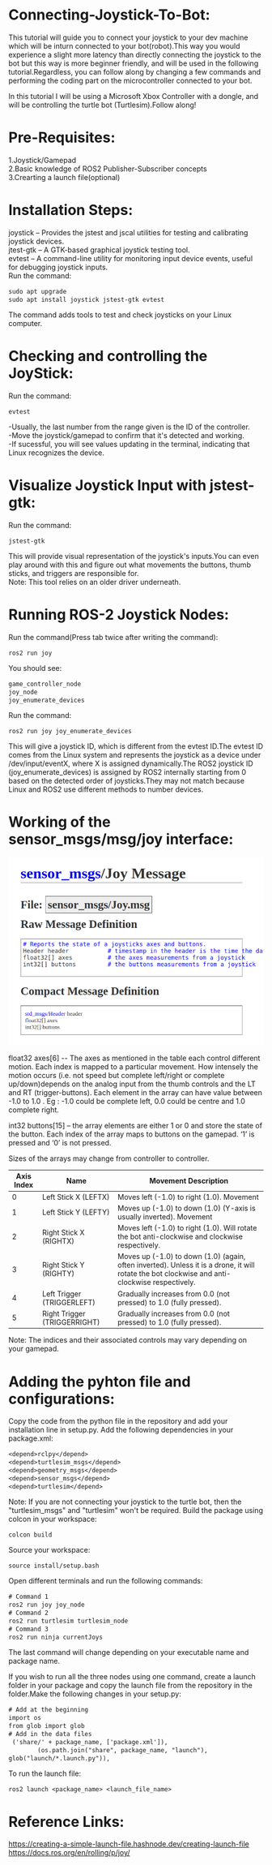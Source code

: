 # Connecting-Joystick-To-Bot:

This tutorial will guide you to connect your joystick to your dev machine which will be inturn connected to your bot(robot).This way you would experience a slight more latency than directly connecting the joystick to the bot but this way is more beginner friendly, and will be used in the following tutorial.Regardless, you can follow along by changing a few commands and performing the coding part on the microcontroller connected to your bot. 

In this tutorial I will be using a Microsoft Xbox Controller with a dongle, and will be controlling the turtle bot (Turtlesim).Follow along!

# Pre-Requisites:

1.Joystick/Gamepad <br>
2.Basic knowledge of ROS2 Publisher-Subscriber concepts <br>
3.Crearting a launch file(optional) <br>

# Installation Steps:

joystick – Provides the jstest and jscal utilities for testing and calibrating joystick devices. <br>
jtest-gtk – A GTK-based graphical joystick testing tool. <br>
evtest – A command-line utility for monitoring input device events, useful for debugging joystick inputs.<br>
Run the command:
```
sudo apt upgrade
sudo apt install joystick jstest-gtk evtest
```
The command adds tools to test and check joysticks on your Linux computer.

# Checking and controlling the JoyStick:

Run the command:
```
evtest
```
-Usually, the last number from the range given is the ID of the 
 controller.<br>
-Move the joystick/gamepad to confirm that it's detected and working.<br>
-If sucessful, you will see values updating in the terminal, indicating that Linux recognizes the device.<br>

# Visualize Joystick Input with jstest-gtk:

Run the command:
```
jstest-gtk
```
This will provide visual representation of the joystick's inputs.You can even play around with this and figure out what movements the buttons, thumb sticks, and triggers are responsible for.<br>
Note: This tool relies on an older driver underneath.<br>

# Running ROS-2 Joystick Nodes:

Run the command(Press tab twice after writing the command):
```
ros2 run joy
```

You should see:
```
game_controller_node
joy_node
joy_enumerate_devices
```

Run the command:
```
ros2 run joy joy_enumerate_devices
```
This will give a joystick ID, which is different from the evtest ID.The evtest ID comes from the Linux system and represents the joystick as a device under /dev/input/eventX, where X is assigned dynamically.The ROS2 joystick ID (joy_enumerate_devices) is assigned by ROS2 internally starting from 0 based on the detected order of joysticks.They may not match because Linux and ROS2 use different methods to number devices.

# Working of the sensor_msgs/msg/joy interface:

![Description](joy_msg_interface.png)


float32 axes[6]  -- The axes as mentioned in the table each control different motion. Each index is mapped to a particular movement. How intensely the motion occurs (i.e. not speed but complete left/right or complete up/down)depends on the analog input from the thumb controls and the LT and RT (trigger-buttons). Each element in the array can have value between -1.0 to 1.0 .
Eg : -1.0 could be complete left, 0.0 could be centre and 1.0 complete right.

int32 buttons[15] – the array elements are either 1 or 0 and store the state of the button. Each index of the array maps to buttons on the gamepad. ‘1’ is pressed and ‘0’ is not pressed.

Sizes of the arrays may change from controller to controller.

| Axis Index | Name              | Movement Description |
|------------|------------------|----------------------|
| 0          | Left Stick X (LEFTX) | Moves left (-1.0) to right (1.0). Movement |
| 1          | Left Stick Y (LEFTY) | Moves up (-1.0) to down (1.0) (Y-axis is usually inverted). Movement |
| 2          | Right Stick X (RIGHTX) | Moves left (-1.0) to right (1.0). Will rotate the bot anti-clockwise and clockwise respectively. |
| 3          | Right Stick Y (RIGHTY) | Moves up (-1.0) to down (1.0) (again, often inverted). Unless it is a drone, it will rotate the bot clockwise and anti-clockwise respectively. |
| 4          | Left Trigger (TRIGGERLEFT) | Gradually increases from 0.0 (not pressed) to 1.0 (fully pressed). |
| 5          | Right Trigger (TRIGGERRIGHT) | Gradually increases from 0.0 (not pressed) to 1.0 (fully pressed). |

Note: The indices and their associated controls may vary depending on your gamepad.

# Adding the pyhton file and configurations:

Copy the code from the python file in the repository and add your installation line in setup.py. 
Add the following dependencies in your package.xml:
```
<depend>rclpy</depend>
<depend>turtlesim_msgs</depend>
<depend>geometry_msgs</depend>
<depend>sensor_msgs</depend>
<depend>turtlesim</depend>
```
Note: If you are not connecting your joystick to the turtle bot, then the "turtlesim_msgs" and "turtlesim" won't be required.
Build the package using colcon in your workspace:
```
colcon build
```
Source your workspace:
```
source install/setup.bash
```
Open different terminals and run the following commands:
```
# Command 1
ros2 run joy joy_node
# Command 2
ros2 run turtlesim turtlesim_node
# Command 3
ros2 run ninja currentJoys
```
The last command will change depending on your executable name and package name.

If you wish to run all the three nodes using one command, create a launch folder in your package and copy the launch file from the repository in the folder.Make the following changes in your setup.py:
```
# Add at the beginning
import os
from glob import glob
# Add in the data files
 ('share/' + package_name, ['package.xml']),
        (os.path.join("share", package_name, "launch"), glob("launch/*.launch.py")),
```
To run the launch file:
```
ros2 launch <package_name> <launch_file_name>
```
# Reference Links:
https://creating-a-simple-launch-file.hashnode.dev/creating-launch-file <br>
https://docs.ros.org/en/rolling/p/joy/
